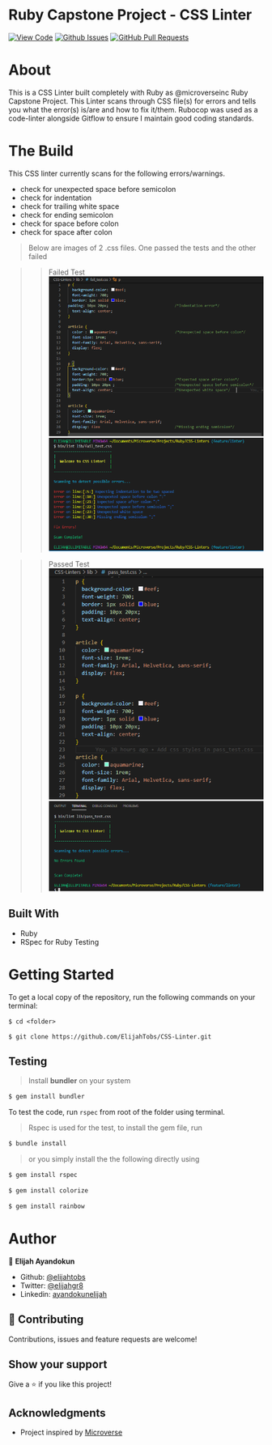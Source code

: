 # Ruby Capstone Project - CSS Linter

[![View Code](https://img.shields.io/badge/View%20-Code-green)](https://github.com/ElijahTobs/CSS-Linter)
[![Github Issues](https://img.shields.io/badge/GitHub-Issues-orange)](https://github.com/ElijahTobs/CSS-Linter/issues)
[![GitHub Pull Requests](https://img.shields.io/badge/GitHub-Pull%20Requests-blue)](https://github.com/ElijahTobs/CSS-Linter/pulls)


# About 

This is a CSS Linter built completely with Ruby as @microverseinc Ruby Capstone Project. This Linter scans through CSS file(s) for errors and tells you what the error(s) is/are and how to fix it/them. Rubocop was used as a code-linter alongside Gitflow to ensure I maintain good coding standards.


# The Build
This CSS linter currently scans for the following errors/warnings.

- check for unexpected space before semicolon
- check for indentation
- check for trailing white space
- check for ending semicolon
- check for space before colon
- check for space after colon

> Below are images of 2 .css files. One passed the tests and the other failed

>> Failed Test
![screenshot](./images/fail_test.PNG)
![screenshot](./images/errors.PNG)

>> Passed Test
![screenshot](./images/pass_test.PNG)
![screenshot](./images/no_errors.PNG)




## Built With
- Ruby
- RSpec for Ruby Testing


# Getting Started

To get a local copy of the repository, run the following commands on your terminal:

```
$ cd <folder>
```

```
$ git clone https://github.com/ElijahTobs/CSS-Linter.git
```


## Testing

> Install **bundler**  on your system

~~~bash
$ gem install bundler 
~~~

To test the code, run `rspec` from root of the folder using terminal.

> Rspec is used for the test, to install the gem file, run

~~~bash
$ bundle install 
~~~


> or you simply install the the following directly using 

~~~bash
$ gem install rspec 
~~~

~~~bash
$ gem install colorize 
~~~

~~~bash
$ gem install rainbow
~~~


# Author

👤 **Elijah Ayandokun**

- Github: [@elijahtobs](https://github.com/ElijahTobs)
- Twitter: [@elijahgr8](https://twitter.com/Elijahgr8)
- Linkedin: [ayandokunelijah](https://linkedin.com/in/ayandokunelijah)


## 🤝 Contributing

Contributions, issues and feature requests are welcome!

## Show your support

Give a ⭐️ if you like this project!

## Acknowledgments

- Project inspired by [Microverse](https://www.microverse.org)
